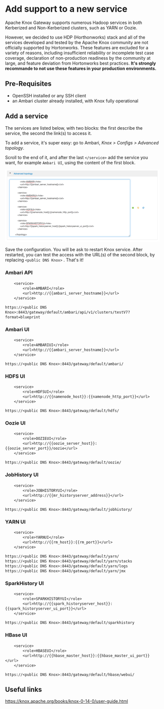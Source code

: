 

# Add support to a new service

Apache Knox Gateway supports numerous Hadoop services in both Kerberized and Non-Kerberized clusters, such as YARN or Oozie.

However, we decided to use HDP (Horthonworks) stack and all of the services developed and tested by the Apache Knox community are not officially supported by Hortonworks. These features are excluded for a variety of reasons, including insufficient reliability or incomplete test case coverage, declaration of non-production readiness by the community at  large, and feature deviation from Hortonworks best practices. **It's strongly recommande to not use these features in your production environments.**

## Pre-Requisites

- OpenSSH installed or any SSH client
- an Ambari cluster already installed, with Knox fully operational

## Add a service

The services are listed below, with two blocks: the first describe the service, the second the link(s) to access it.

To add a service, it's super easy: go to Ambari, _Knox > Configs > Advanced topology_.

Scroll to the end of it, and after the last `</service>` add the service you want, for example `Ambari UI`, using the content of the first block.

![knox-add-service](img/knox-add-service.png)

Save the configuration. You will be ask to restart Knox service. After restarted, you can test the access with the URL(s) of the second block, by replacing `<public DNS Knox>` . That's it!

### Ambari API

```
	<service>
    	<role>AMBARI</role>
        <url>http://{{ambari_server_hostname}}</url>
    </service>
```

```
https://<public DNS Knox>:8443/gateway/default/ambari/api/v1/clusters/testV7?format=blueprint
```

### Ambari UI

```
    <service>
        <role>AMBARIUI</role>
        <url>http://{{ambari_server_hostname}}</url>
    </service>
```

```
https://<public DNS Knox>:8443/gateway/default/ambari/
```

### HDFS UI

```
    <service>
        <role>HDFSUI</role>
        <url>http://{{namenode_host}}:{{namenode_http_port}}</url>
    </service>
```

```
https://<public DNS Knox>:8443/gateway/default/hdfs/
```

### Oozie UI

```
    <service>
        <role>OOZIEUI</role>
        <url>http://{{oozie_server_host}}:{{oozie_server_port}}/oozie</url>
    </service>
```

```
https://<public DNS Knox>:8443/gateway/default/oozie/
```

### JobHistory UI

```
    <service>
        <role>JOBHISTORYUI</role>
        <url>http://{{mr_historyserver_address}}</url>
    </service>
```

```
https://<public DNS Knox>:8443/gateway/default/jobhistory/
```

### YARN UI

```
    <service>
        <role>YARNUI</role>
        <url>http://{{rm_host}}:{{rm_port}}</url>
    </service>
```

```
https://<public DNS Knox>:8443/gateway/default/yarn/
https://<public DNS Knox>:8443/gateway/default/yarn/stacks
https://<public DNS Knox>:8443/gateway/default/yarn/logs
https://<public DNS Knox>:8443/gateway/default/yarn/jmx
```

### SparkHistory UI

```
    <service>
        <role>SPARKHISTORYUI</role>
        <url>http://{{spark_historyserver_host}}:{{spark_historyserver_ui_port}}</url>
    </service>
```

```
https://<public DNS Knox>:8443/gateway/default/sparkhistory
```

### HBase UI

```
    <service>
        <role>HBASEUI</role>
        <url>http://{{hbase_master_host}}:{{hbase_master_ui_port}}</url>
    </service>
```

```
https://<public DNS Knox>:8443/gateway/default/hbase/webui/
```

## Useful links

https://knox.apache.org/books/knox-0-14-0/user-guide.html